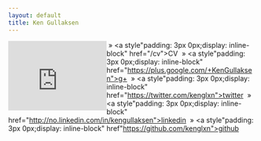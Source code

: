 ```yaml
---
layout: default
title: Ken Gullaksen
---
```


<div style="float:left">
<iframe src="https://githubbadge.appspot.com/kenglxn?s=1" style="border: 0;height: 142px;width: 200px;overflow: hidden;" frameBorder="0"></iframe>
</div>

&nbsp;&raquo; <a style"padding: 3px 0px;display: inline-block" href="/cv">CV</a>
&nbsp;&raquo; <a style"padding: 3px 0px;display: inline-block" href="https://plus.google.com/+KenGullaksen">g+</a>
&nbsp;&raquo; <a style"padding: 3px 0px;display: inline-block" href="https://twitter.com/kenglxn">twitter</a>
&nbsp;&raquo; <a style"padding: 3px 0px;display: inline-block" href="http://no.linkedin.com/in/kengullaksen">linkedin</a>
&nbsp;&raquo; <a style"padding: 3px 0px;display: inline-block" href"https://github.com/kenglxn">github</a>
